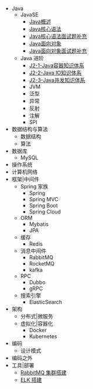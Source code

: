 * Java
    * JavaSE
	    * [Java概述](docs/Java/J1-JavaSE/J1-1-Java概述.md)
	    * [Java核心语法](docs/Java/J1-JavaSE/J1-2-Java核心语法.md)
	    * [Java核心语法面试题补充](docs/Java/J1-JavaSE/J1-2.1-Java核心语法面试题补充.md)
	    * [Java面向对象](docs/Java/J1-JavaSE/J1-3-Java面向对象.md)
	    * [Java面向对象面试题补充](docs/Java/J1-JavaSE/J1-3.1-Java面向对象面试题补充.md)
	* Java 进阶
		* [J2-1-Java容器知识体系](docs/Java/J2-Java进阶/J2-1-Java容器知识体系.md)
		* [J2-2-Java IO知识体系](docs/Java/J2-Java进阶/J2-2-Java%20IO知识体系.md)
		* [J2-3-Java并发知识体系](docs/Java/J2-Java进阶/J2-3-Java并发知识体系.md)
		* JVM
		* 泛型
		* 异常
		* 反射
		* 注解
		* SPI
* 数据结构与算法
	* 数据结构
	* 算法
* 数据库
	* MySQL
* 操作系统
* 计算机网络
* 框架|中间件
	* Spring 家族
		* Spring
		* Spring MVC
		* Spring Boot
		* Spring Cloud
	* ORM
		* Mybatis
		* JPA
	* 缓存
		* Redis
	* 消息中间件
		* RabbitMQ
		* RocketMQ
		* kafka
	* RPC
		* Dubbo
		* gRPC
	* 搜索引擎
		* ElasticSearch
* 架构
	* 分布式|微服务
	* 虚拟化|容器化
		* Docker
		* Kubernetes
* 编码
	* 设计模式
* 编码之外
* 工具|部署
	* [RabbitMQ 集群搭建](docs/安装部署/RabbitMQ%20集群搭建.md)
	* [ELK 搭建](docs/安装部署/ELK%20搭建.md)

